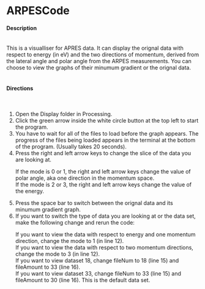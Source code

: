 # ARPESCode
<h4> Description </h4></br>
This is a visualliser for APRES data. It can display the orignal data with respect to energy (in eV) and the two directions of momentum, derived from the lateral angle and polar angle from the ARPES measurements. You can choose to view the graphs of their minumum gradient or the orignal data. </br></br>
<h4> Directions </h4></br>
<ol>
  <li>Open the Display folder in Processing.</li>
  <li>Click the green arrow inside the white circle button at the top left to start the program.</li>
  <li>You have to wait for all of the files to load before the graph appears. The progress of the files being loaded appears in the terminal at the bottom of the program. (Usually takes 20 seconds). </li>
  <li>Press the right and left arrow keys to change the slice of the data you are looking at.</li>
    <dl>
      <dt>If the mode is 0 or 1, the right and left arrow keys change the value of polar angle, aka one direction in the momentum space.</dt>
      <dt>If the mode is 2 or 3, the right and left arrow keys change the value of the energy.</dt>
    </dl>
  <li>Press the space bar to switch between the orignal data and its minumum gradient graph.</li>
  <li>If you want to switch the type of data you are looking at or the data set, make the following change and rerun the code: </li>
    <dl>
      <dt>If you want to view the data with respect to energy and one momentum direction, change the mode to 1 (in line 12).</dt>
      <dt>If you want to view the data with respect to two momentum directions, change the mode to 3 (in line 12).</dt>
      <dt>If you want to view dataset 18, change fileNum to 18 (line 15) and fileAmount to 33 (line 16).</dt>
      <dt>If you want to view dataset 33, change fileNum to 33 (line 15) and fileAmount to 30 (line 16). This is the default data set.</dt>
    </dl>
</ol>
